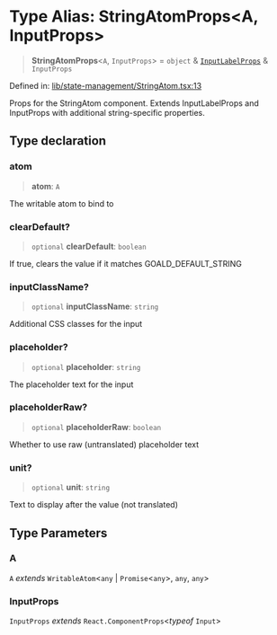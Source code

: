 # Type Alias: StringAtomProps\<A, InputProps\>

> **StringAtomProps**\<`A`, `InputProps`\> = `object` & [`InputLabelProps`](InputLabelProps.md) & `InputProps`

Defined in: [lib/state-management/StringAtom.tsx:13](https://github.com/aldesgroup/goaldn/blob/b43e92ae42dcd6febc9c2c8f0742ef8c669d44f6/lib/state-management/StringAtom.tsx#L13)

Props for the StringAtom component.
Extends InputLabelProps and InputProps with additional string-specific properties.

## Type declaration

### atom

> **atom**: `A`

The writable atom to bind to

### clearDefault?

> `optional` **clearDefault**: `boolean`

If true, clears the value if it matches GOALD_DEFAULT_STRING

### inputClassName?

> `optional` **inputClassName**: `string`

Additional CSS classes for the input

### placeholder?

> `optional` **placeholder**: `string`

The placeholder text for the input

### placeholderRaw?

> `optional` **placeholderRaw**: `boolean`

Whether to use raw (untranslated) placeholder text

### unit?

> `optional` **unit**: `string`

Text to display after the value (not translated)

## Type Parameters

### A

`A` *extends* `WritableAtom`\<`any` \| `Promise`\<`any`\>, `any`, `any`\>

### InputProps

`InputProps` *extends* `React.ComponentProps`\<*typeof* `Input`\>
